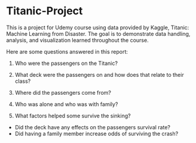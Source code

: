 # Titanic-Project
This is a project for Udemy course using data provided by Kaggle, Titanic: Machine Learning from Disaster.
The goal is to demonstrate data handling, analysis, and visualization learned throughout the course. 

Here are some questions answered in this report:

1) Who were the passengers on the Titanic?

2) What deck were the passengers on and how does that relate to their class?

3) Where did the passengers come from?

4) Who was alone and who was with family?

5) What factors helped some survive the sinking?
  * Did the deck have any effects on the passengers survival rate?
  * Did having a family member increase odds of surviving the crash?

## 
